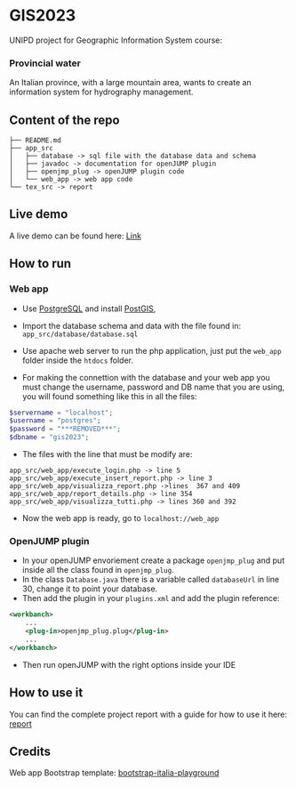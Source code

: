 
# GIS2023
UNIPD project for Geographic Information System course:

### Provincial water

An Italian province, with a large mountain area, wants to create an information system for hydrography management.

## Content of the repo
```
├── README.md
├── app_src
│   ├── database -> sql file with the database data and schema
│   ├── javadoc -> documentation for openJUMP plugin 
│   ├── openjmp_plug -> openJUMP plugin code
│   └── web_app -> web app code
└── tex_src -> report 
```

## Live demo

A live demo can be found here:
[Link](https://gis2023.bitsei.it)

## How to run

### Web app

- Use [PostgreSQL](https://www.postgresql.org/) and install [PostGIS](http://postgis.net/),
- Import the database schema and data with the file found in: `app_src/database/database.sql`


- Use apache web server to run the php application, just put the `web_app` folder inside the `htdocs` folder.

- For making the connettion with the database and your web app you must change the username, password and DB name that you are using, you will found something like this in all the files:

```php 
$servername = "localhost";
$username = "postgres";
$password = "***REMOVED***";
$dbname = "gis2023";
```

- The files with the line that must be modify are:
```
app_src/web_app/execute_login.php -> line 5
app_src/web_app/execute_insert_report.php -> line 3
app_src/web_app/visualizza_report.php ->lines  367 and 409
app_src/web_app/report_details.php -> line 354 
app_src/web_app/visualizza_tutti.php -> lines 360 and 392
```
- Now the web app is ready, go to `localhost://web_app`


### OpenJUMP plugin

- In your openJUMP envoriement create a package `openjmp_plug` and put inside all the class found in `openjmp_plug`.
- In the class `Database.java` there is a variable called `databaseUrl` in line 30, change it to point your database. 
- Then add the plugin in your `plugins.xml` and add the plugin reference:
```xml 
<workbanch>
    ...
    <plug-in>openjmp_plug.plug</plug-in>
    ...
</workbanch>
```
- Then run openJUMP with the right options inside your IDE

## How to use it

You can find the complete project report with a guide for how to use it here: [report](tex_src/main.pdf)

## Credits

Web app Bootstrap template: [bootstrap-italia-playground](https://github.com/italia/bootstrap-italia-playground/tree/main)